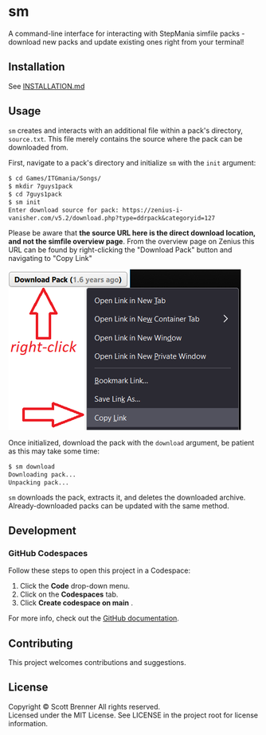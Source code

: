 # sm

A command-line interface for interacting with StepMania simfile packs - download new packs and update existing ones right from your terminal!

## Installation

See [INSTALLATION.md](INSTALLATION.md)

## Usage
`sm` creates and interacts with an additional file within a pack's directory, `source.txt`. This file merely contains the source where the pack can be downloaded from.

First, navigate to a pack's directory and initialize `sm` with the `init` argument:
```
$ cd Games/ITGmania/Songs/
$ mkdir 7guys1pack
$ cd 7guys1pack
$ sm init
Enter download source for pack: https://zenius-i-vanisher.com/v5.2/download.php?type=ddrpack&categoryid=127
```
Please be aware that **the source URL here is the direct download location, and not the simfile overview page**. From the overview page on Zenius this URL can be found by right-clicking the "Download Pack" button and navigating to "Copy Link"

![Alt text](image.png)

Once initialized, download the pack with the `download` argument, be patient as this may take some time:
```
$ sm download
Downloading pack...
Unpacking pack...
```

`sm` downloads the pack, extracts it, and deletes the downloaded archive. Already-downloaded packs can be updated with the same method.

## Development

### GitHub Codespaces
Follow these steps to open this project in a Codespace:
1. Click the **Code** drop-down menu.
2. Click on the **Codespaces** tab.
3. Click **Create codespace on main** .

For more info, check out the [GitHub documentation](https://docs.github.com/en/free-pro-team@latest/github/developing-online-with-codespaces/creating-a-codespace#creating-a-codespace).

## Contributing

This project welcomes contributions and suggestions.

## License

Copyright © Scott Brenner All rights reserved.<br />
Licensed under the MIT License. See LICENSE in the project root for license information.
